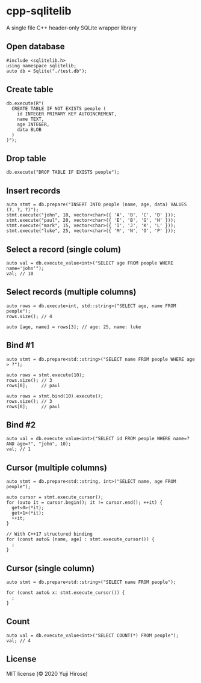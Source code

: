 cpp-sqlitelib
=============

A single file C++ header-only SQLite wrapper library

## Open database

    #include <sqlitelib.h>
    using namespace sqlitelib;
    auto db = Sqlite("./test.db");

## Create table

    db.execute(R"(
      CREATE TABLE IF NOT EXISTS people (
        id INTEGER PRIMARY KEY AUTOINCREMENT,
        name TEXT,
        age INTEGER,
        data BLOB
      )
    )");

## Drop table

    db.execute("DROP TABLE IF EXISTS people");

## Insert records

    auto stmt = db.prepare("INSERT INTO people (name, age, data) VALUES (?, ?, ?)");
    stmt.execute("john", 10, vector<char>({ 'A', 'B', 'C', 'D' }));
    stmt.execute("paul", 20, vector<char>({ 'E', 'B', 'G', 'H' }));
    stmt.execute("mark", 15, vector<char>({ 'I', 'J', 'K', 'L' }));
    stmt.execute("luke", 25, vector<char>({ 'M', 'N', 'O', 'P' }));

## Select a record (single colum)

    auto val = db.execute_value<int>("SELECT age FROM people WHERE name='john'");
    val; // 10

## Select records (multiple columns)

    auto rows = db.execute<int, std::string>("SELECT age, name FROM people");
    rows.size(); // 4

    auto [age, name] = rows[3]; // age: 25, name: luke

## Bind #1

    auto stmt = db.prepare<std::string>("SELECT name FROM people WHERE age > ?");

    auto rows = stmt.execute(10);
    rows.size(); // 3
    rows[0];     // paul

    auto rows = stmt.bind(10).execute();
    rows.size(); // 3
    rows[0];     // paul

## Bind #2

    auto val = db.execute_value<int>("SELECT id FROM people WHERE name=? AND age=?", "john", 10);
    val; // 1

## Cursor (multiple columns)

    auto stmt = db.prepare<std::string, int>("SELECT name, age FROM people");

    auto cursor = stmt.execute_cursor();
    for (auto it = cursor.begin(); it != cursor.end(); ++it) {
      get<0>(*it);
      get<1>(*it);
      ++it;
    }

    // With C++17 structured binding
    for (const auto& [name, age] : stmt.execute_cursor()) {
      ;
    }

## Cursor (single column)

    auto stmt = db.prepare<std::string>("SELECT name FROM people");

    for (const auto& x: stmt.execute_cursor()) {
      ;
    }

## Count

    auto val = db.execute_value<int>("SELECT COUNT(*) FROM people");
    val; // 4

License
-------

MIT license (© 2020 Yuji Hirose)
